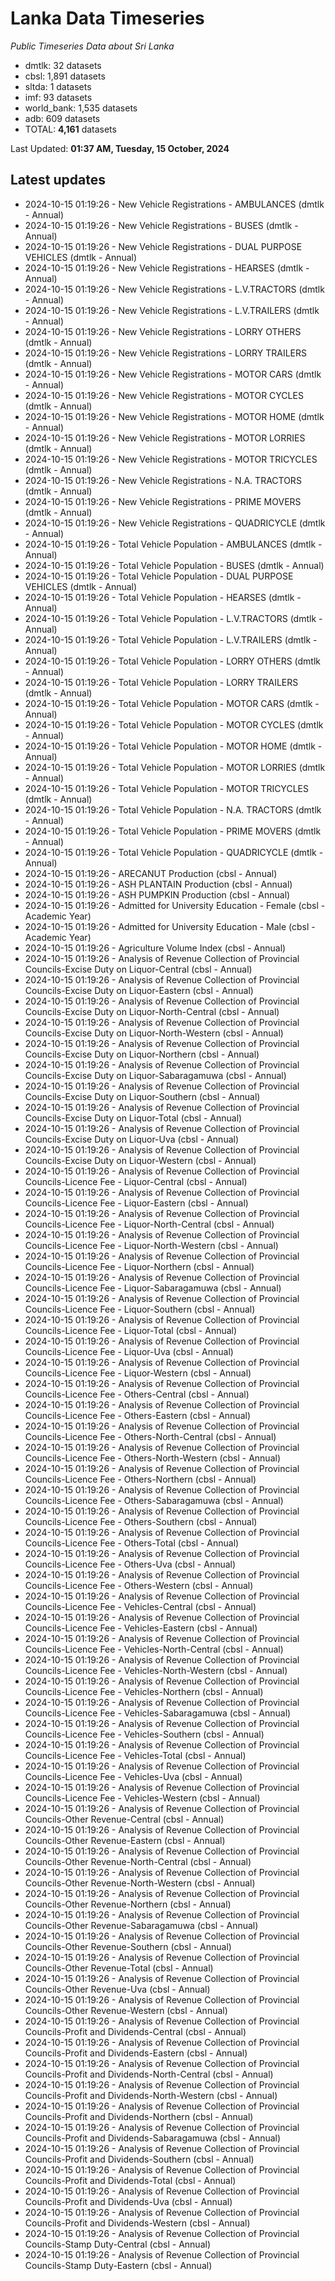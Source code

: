 # Lanka Data Timeseries
*Public Timeseries Data about Sri Lanka*

* dmtlk: 32 datasets
* cbsl: 1,891 datasets
* sltda: 1 datasets
* imf: 93 datasets
* world_bank: 1,535 datasets
* adb: 609 datasets
* TOTAL: **4,161** datasets

Last Updated: **01:37 AM, Tuesday, 15 October, 2024**

## Latest updates

* 2024-10-15 01:19:26 - New Vehicle Registrations - AMBULANCES (dmtlk - Annual)
* 2024-10-15 01:19:26 - New Vehicle Registrations - BUSES (dmtlk - Annual)
* 2024-10-15 01:19:26 - New Vehicle Registrations - DUAL PURPOSE VEHICLES (dmtlk - Annual)
* 2024-10-15 01:19:26 - New Vehicle Registrations - HEARSES (dmtlk - Annual)
* 2024-10-15 01:19:26 - New Vehicle Registrations - L.V.TRACTORS (dmtlk - Annual)
* 2024-10-15 01:19:26 - New Vehicle Registrations - L.V.TRAILERS (dmtlk - Annual)
* 2024-10-15 01:19:26 - New Vehicle Registrations - LORRY OTHERS (dmtlk - Annual)
* 2024-10-15 01:19:26 - New Vehicle Registrations - LORRY TRAILERS (dmtlk - Annual)
* 2024-10-15 01:19:26 - New Vehicle Registrations - MOTOR CARS (dmtlk - Annual)
* 2024-10-15 01:19:26 - New Vehicle Registrations - MOTOR CYCLES (dmtlk - Annual)
* 2024-10-15 01:19:26 - New Vehicle Registrations - MOTOR HOME (dmtlk - Annual)
* 2024-10-15 01:19:26 - New Vehicle Registrations - MOTOR LORRIES (dmtlk - Annual)
* 2024-10-15 01:19:26 - New Vehicle Registrations - MOTOR TRICYCLES (dmtlk - Annual)
* 2024-10-15 01:19:26 - New Vehicle Registrations - N.A. TRACTORS (dmtlk - Annual)
* 2024-10-15 01:19:26 - New Vehicle Registrations - PRIME MOVERS (dmtlk - Annual)
* 2024-10-15 01:19:26 - New Vehicle Registrations - QUADRICYCLE (dmtlk - Annual)
* 2024-10-15 01:19:26 - Total Vehicle Population - AMBULANCES (dmtlk - Annual)
* 2024-10-15 01:19:26 - Total Vehicle Population - BUSES (dmtlk - Annual)
* 2024-10-15 01:19:26 - Total Vehicle Population - DUAL PURPOSE VEHICLES (dmtlk - Annual)
* 2024-10-15 01:19:26 - Total Vehicle Population - HEARSES (dmtlk - Annual)
* 2024-10-15 01:19:26 - Total Vehicle Population - L.V.TRACTORS (dmtlk - Annual)
* 2024-10-15 01:19:26 - Total Vehicle Population - L.V.TRAILERS (dmtlk - Annual)
* 2024-10-15 01:19:26 - Total Vehicle Population - LORRY OTHERS (dmtlk - Annual)
* 2024-10-15 01:19:26 - Total Vehicle Population - LORRY TRAILERS (dmtlk - Annual)
* 2024-10-15 01:19:26 - Total Vehicle Population - MOTOR CARS (dmtlk - Annual)
* 2024-10-15 01:19:26 - Total Vehicle Population - MOTOR CYCLES (dmtlk - Annual)
* 2024-10-15 01:19:26 - Total Vehicle Population - MOTOR HOME (dmtlk - Annual)
* 2024-10-15 01:19:26 - Total Vehicle Population - MOTOR LORRIES (dmtlk - Annual)
* 2024-10-15 01:19:26 - Total Vehicle Population - MOTOR TRICYCLES (dmtlk - Annual)
* 2024-10-15 01:19:26 - Total Vehicle Population - N.A. TRACTORS (dmtlk - Annual)
* 2024-10-15 01:19:26 - Total Vehicle Population - PRIME MOVERS (dmtlk - Annual)
* 2024-10-15 01:19:26 - Total Vehicle Population - QUADRICYCLE (dmtlk - Annual)
* 2024-10-15 01:19:26 - ARECANUT Production (cbsl - Annual)
* 2024-10-15 01:19:26 - ASH PLANTAIN Production (cbsl - Annual)
* 2024-10-15 01:19:26 - ASH PUMPKIN Production (cbsl - Annual)
* 2024-10-15 01:19:26 - Admitted for University Education - Female (cbsl - Academic Year)
* 2024-10-15 01:19:26 - Admitted for University Education - Male (cbsl - Academic Year)
* 2024-10-15 01:19:26 - Agriculture Volume Index (cbsl - Annual)
* 2024-10-15 01:19:26 - Analysis of Revenue Collection of Provincial Councils-Excise Duty on Liquor-Central (cbsl - Annual)
* 2024-10-15 01:19:26 - Analysis of Revenue Collection of Provincial Councils-Excise Duty on Liquor-Eastern (cbsl - Annual)
* 2024-10-15 01:19:26 - Analysis of Revenue Collection of Provincial Councils-Excise Duty on Liquor-North-Central (cbsl - Annual)
* 2024-10-15 01:19:26 - Analysis of Revenue Collection of Provincial Councils-Excise Duty on Liquor-North-Western (cbsl - Annual)
* 2024-10-15 01:19:26 - Analysis of Revenue Collection of Provincial Councils-Excise Duty on Liquor-Northern (cbsl - Annual)
* 2024-10-15 01:19:26 - Analysis of Revenue Collection of Provincial Councils-Excise Duty on Liquor-Sabaragamuwa (cbsl - Annual)
* 2024-10-15 01:19:26 - Analysis of Revenue Collection of Provincial Councils-Excise Duty on Liquor-Southern (cbsl - Annual)
* 2024-10-15 01:19:26 - Analysis of Revenue Collection of Provincial Councils-Excise Duty on Liquor-Total (cbsl - Annual)
* 2024-10-15 01:19:26 - Analysis of Revenue Collection of Provincial Councils-Excise Duty on Liquor-Uva (cbsl - Annual)
* 2024-10-15 01:19:26 - Analysis of Revenue Collection of Provincial Councils-Excise Duty on Liquor-Western (cbsl - Annual)
* 2024-10-15 01:19:26 - Analysis of Revenue Collection of Provincial Councils-Licence Fee - Liquor-Central (cbsl - Annual)
* 2024-10-15 01:19:26 - Analysis of Revenue Collection of Provincial Councils-Licence Fee - Liquor-Eastern (cbsl - Annual)
* 2024-10-15 01:19:26 - Analysis of Revenue Collection of Provincial Councils-Licence Fee - Liquor-North-Central (cbsl - Annual)
* 2024-10-15 01:19:26 - Analysis of Revenue Collection of Provincial Councils-Licence Fee - Liquor-North-Western (cbsl - Annual)
* 2024-10-15 01:19:26 - Analysis of Revenue Collection of Provincial Councils-Licence Fee - Liquor-Northern (cbsl - Annual)
* 2024-10-15 01:19:26 - Analysis of Revenue Collection of Provincial Councils-Licence Fee - Liquor-Sabaragamuwa (cbsl - Annual)
* 2024-10-15 01:19:26 - Analysis of Revenue Collection of Provincial Councils-Licence Fee - Liquor-Southern (cbsl - Annual)
* 2024-10-15 01:19:26 - Analysis of Revenue Collection of Provincial Councils-Licence Fee - Liquor-Total (cbsl - Annual)
* 2024-10-15 01:19:26 - Analysis of Revenue Collection of Provincial Councils-Licence Fee - Liquor-Uva (cbsl - Annual)
* 2024-10-15 01:19:26 - Analysis of Revenue Collection of Provincial Councils-Licence Fee - Liquor-Western (cbsl - Annual)
* 2024-10-15 01:19:26 - Analysis of Revenue Collection of Provincial Councils-Licence Fee - Others-Central (cbsl - Annual)
* 2024-10-15 01:19:26 - Analysis of Revenue Collection of Provincial Councils-Licence Fee - Others-Eastern (cbsl - Annual)
* 2024-10-15 01:19:26 - Analysis of Revenue Collection of Provincial Councils-Licence Fee - Others-North-Central (cbsl - Annual)
* 2024-10-15 01:19:26 - Analysis of Revenue Collection of Provincial Councils-Licence Fee - Others-North-Western (cbsl - Annual)
* 2024-10-15 01:19:26 - Analysis of Revenue Collection of Provincial Councils-Licence Fee - Others-Northern (cbsl - Annual)
* 2024-10-15 01:19:26 - Analysis of Revenue Collection of Provincial Councils-Licence Fee - Others-Sabaragamuwa (cbsl - Annual)
* 2024-10-15 01:19:26 - Analysis of Revenue Collection of Provincial Councils-Licence Fee - Others-Southern (cbsl - Annual)
* 2024-10-15 01:19:26 - Analysis of Revenue Collection of Provincial Councils-Licence Fee - Others-Total (cbsl - Annual)
* 2024-10-15 01:19:26 - Analysis of Revenue Collection of Provincial Councils-Licence Fee - Others-Uva (cbsl - Annual)
* 2024-10-15 01:19:26 - Analysis of Revenue Collection of Provincial Councils-Licence Fee - Others-Western (cbsl - Annual)
* 2024-10-15 01:19:26 - Analysis of Revenue Collection of Provincial Councils-Licence Fee - Vehicles-Central (cbsl - Annual)
* 2024-10-15 01:19:26 - Analysis of Revenue Collection of Provincial Councils-Licence Fee - Vehicles-Eastern (cbsl - Annual)
* 2024-10-15 01:19:26 - Analysis of Revenue Collection of Provincial Councils-Licence Fee - Vehicles-North-Central (cbsl - Annual)
* 2024-10-15 01:19:26 - Analysis of Revenue Collection of Provincial Councils-Licence Fee - Vehicles-North-Western (cbsl - Annual)
* 2024-10-15 01:19:26 - Analysis of Revenue Collection of Provincial Councils-Licence Fee - Vehicles-Northern (cbsl - Annual)
* 2024-10-15 01:19:26 - Analysis of Revenue Collection of Provincial Councils-Licence Fee - Vehicles-Sabaragamuwa (cbsl - Annual)
* 2024-10-15 01:19:26 - Analysis of Revenue Collection of Provincial Councils-Licence Fee - Vehicles-Southern (cbsl - Annual)
* 2024-10-15 01:19:26 - Analysis of Revenue Collection of Provincial Councils-Licence Fee - Vehicles-Total (cbsl - Annual)
* 2024-10-15 01:19:26 - Analysis of Revenue Collection of Provincial Councils-Licence Fee - Vehicles-Uva (cbsl - Annual)
* 2024-10-15 01:19:26 - Analysis of Revenue Collection of Provincial Councils-Licence Fee - Vehicles-Western (cbsl - Annual)
* 2024-10-15 01:19:26 - Analysis of Revenue Collection of Provincial Councils-Other Revenue-Central (cbsl - Annual)
* 2024-10-15 01:19:26 - Analysis of Revenue Collection of Provincial Councils-Other Revenue-Eastern (cbsl - Annual)
* 2024-10-15 01:19:26 - Analysis of Revenue Collection of Provincial Councils-Other Revenue-North-Central (cbsl - Annual)
* 2024-10-15 01:19:26 - Analysis of Revenue Collection of Provincial Councils-Other Revenue-North-Western (cbsl - Annual)
* 2024-10-15 01:19:26 - Analysis of Revenue Collection of Provincial Councils-Other Revenue-Northern (cbsl - Annual)
* 2024-10-15 01:19:26 - Analysis of Revenue Collection of Provincial Councils-Other Revenue-Sabaragamuwa (cbsl - Annual)
* 2024-10-15 01:19:26 - Analysis of Revenue Collection of Provincial Councils-Other Revenue-Southern (cbsl - Annual)
* 2024-10-15 01:19:26 - Analysis of Revenue Collection of Provincial Councils-Other Revenue-Total (cbsl - Annual)
* 2024-10-15 01:19:26 - Analysis of Revenue Collection of Provincial Councils-Other Revenue-Uva (cbsl - Annual)
* 2024-10-15 01:19:26 - Analysis of Revenue Collection of Provincial Councils-Other Revenue-Western (cbsl - Annual)
* 2024-10-15 01:19:26 - Analysis of Revenue Collection of Provincial Councils-Profit and Dividends-Central (cbsl - Annual)
* 2024-10-15 01:19:26 - Analysis of Revenue Collection of Provincial Councils-Profit and Dividends-Eastern (cbsl - Annual)
* 2024-10-15 01:19:26 - Analysis of Revenue Collection of Provincial Councils-Profit and Dividends-North-Central (cbsl - Annual)
* 2024-10-15 01:19:26 - Analysis of Revenue Collection of Provincial Councils-Profit and Dividends-North-Western (cbsl - Annual)
* 2024-10-15 01:19:26 - Analysis of Revenue Collection of Provincial Councils-Profit and Dividends-Northern (cbsl - Annual)
* 2024-10-15 01:19:26 - Analysis of Revenue Collection of Provincial Councils-Profit and Dividends-Sabaragamuwa (cbsl - Annual)
* 2024-10-15 01:19:26 - Analysis of Revenue Collection of Provincial Councils-Profit and Dividends-Southern (cbsl - Annual)
* 2024-10-15 01:19:26 - Analysis of Revenue Collection of Provincial Councils-Profit and Dividends-Total (cbsl - Annual)
* 2024-10-15 01:19:26 - Analysis of Revenue Collection of Provincial Councils-Profit and Dividends-Uva (cbsl - Annual)
* 2024-10-15 01:19:26 - Analysis of Revenue Collection of Provincial Councils-Profit and Dividends-Western (cbsl - Annual)
* 2024-10-15 01:19:26 - Analysis of Revenue Collection of Provincial Councils-Stamp Duty-Central (cbsl - Annual)
* 2024-10-15 01:19:26 - Analysis of Revenue Collection of Provincial Councils-Stamp Duty-Eastern (cbsl - Annual)
